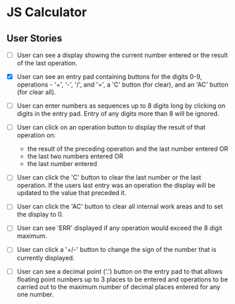 # JS Calculator

## User Stories

- [ ] User can see a display showing the current number entered or the result of the last operation.
- [x] User can see an entry pad containing buttons for the digits 0-9, operations - '+', '-', '/', and '=', a 'C' button (for clear), and an 'AC' button (for clear all).
- [ ] User can enter numbers as sequences up to 8 digits long by clicking on digits in the entry pad. Entry of any digits more than 8 will be ignored.
- [ ] User can click on an operation button to display the result of that operation on:

  - the result of the preceding operation and the last number entered OR
  - the last two numbers entered OR
  - the last number entered

- [ ] User can click the 'C' button to clear the last number or the last operation. If the users last entry was an operation the display will be updated to the value that preceded it.
- [ ] User can click the 'AC' button to clear all internal work areas and to set the display to 0.
- [ ] User can see 'ERR' displayed if any operation would exceed the 8 digit maximum.
- [ ] User can click a '+/-' button to change the sign of the number that is currently displayed.
- [ ] User can see a decimal point ('.') button on the entry pad to that allows floating point numbers up to 3 places to be entered and operations to be carried out to the maximum number of decimal places entered for any one number.
